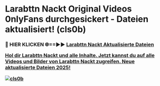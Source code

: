 # Larabttn Nackt Original Videos 0nlyFans durchgesickert - Dateien aktualisiert! (cls0b)

<h3>🔴 HIER KLICKEN 🌐==►► <a href="https://tinyurl.com/h6vf6nb8" rel="nofollow">Larabttn Nackt Aktualisierte Dateien

Hol dir Larabttn Nackt und alle Inhalte. Jetzt kannst du auf alle Videos und Bilder von Larabttn Nackt zugreifen. Neue aktualisierte Dateien 2025!

[![cls0b](https://i.imgur.com/sD4kR3V.gif)](https://tinyurl.com/h6vf6nb8)
